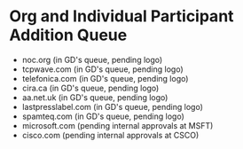 # Org and Individual Participant Addition Queue
- noc.org (in GD's queue, pending logo)
- tcpwave.com (in GD's queue, pending logo)
- telefonica.com (in GD's queue, pending logo)
- cira.ca (in GD's queue, pending logo)
- aa.net.uk (in GD's queue, pending logo)
- lastpresslabel.com (in GD's queue, pending logo)
- spamteq.com (in GD's queue, pending logo)
- microsoft.com (pending internal approvals at MSFT)
- cisco.com (pending internal approvals at CSCO)
